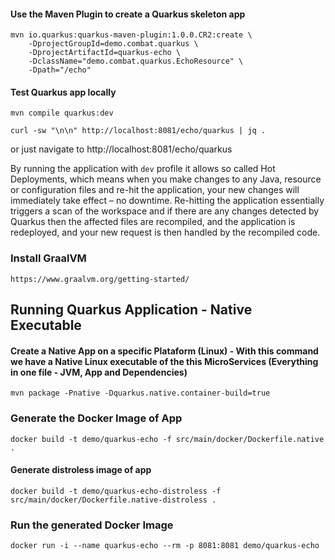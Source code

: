 #### Use the Maven Plugin to create a Quarkus skeleton app
```
mvn io.quarkus:quarkus-maven-plugin:1.0.0.CR2:create \
    -DprojectGroupId=demo.combat.quarkus \
    -DprojectArtifactId=quarkus-echo \
    -DclassName="demo.combat.quarkus.EchoResource" \
    -Dpath="/echo"
```

#### Test Quarkus app locally
```
mvn compile quarkus:dev

curl -sw "\n\n" http://localhost:8081/echo/quarkus | jq .
```
or just navigate to http://localhost:8081/echo/quarkus

By running the application with `dev` profile it allows so called Hot Deployments, which means when you make changes to any Java, resource or configuration files and re-hit the application, your new changes will immediately take effect – no downtime. Re-hitting the application essentially triggers a scan of the workspace and if there are any changes detected by Quarkus then the affected files are recompiled, and the application is redeployed, and your new request is then handled by the recompiled code.

### Install GraalVM
```
https://www.graalvm.org/getting-started/
```

## Running Quarkus Application - Native Executable 
#### Create a Native App on a specific Plataform (Linux) - With this command we have a Native Linux executable of the this MicroServices (Everything in one file - JVM, App and Dependencies)
```
mvn package -Pnative -Dquarkus.native.container-build=true
```


### Generate the Docker Image of App
```
docker build -t demo/quarkus-echo -f src/main/docker/Dockerfile.native .
```

#### Generate distroless image of app
```
docker build -t demo/quarkus-echo-distroless -f src/main/docker/Dockerfile.native-distroless .
```

### Run the generated Docker Image
```
docker run -i --name quarkus-echo --rm -p 8081:8081 demo/quarkus-echo 
```


